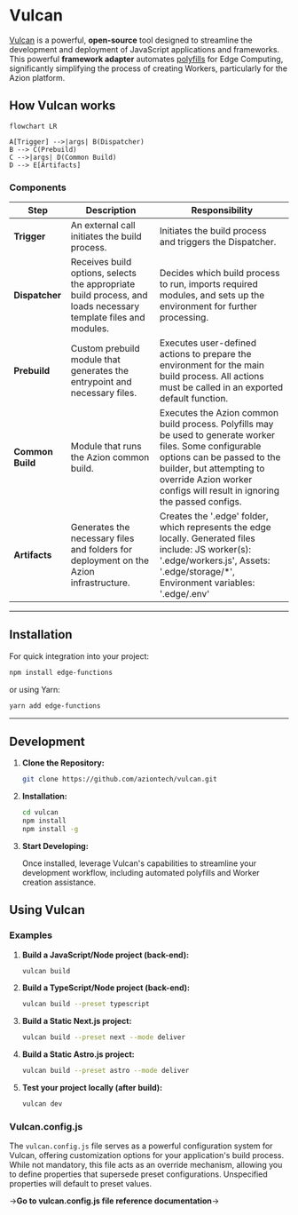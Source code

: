# Vulcan 

[Vulcan](https://github.com/aziontech/vulcan) is a powerful, **open-source** tool designed to streamline the development and deployment of JavaScript applications and frameworks. This powerful **framework adapter** automates [polyfills]() for Edge Computing, significantly simplifying the process of creating Workers, particularly for the Azion platform.

## How Vulcan works

```mermaid
flowchart LR

A[Trigger] -->|args| B(Dispatcher)
B --> C(Prebuild)
C -->|args| D(Common Build)
D --> E[Artifacts]
```

### Components

| Step            | Description                                                                                                  | Responsibility                                                                                                                                                                     |
| -| - | - |
| **Trigger**     | An external call initiates the build process.                                                                 | Initiates the build process and triggers the Dispatcher.                                                                                                                            |
| **Dispatcher**  | Receives build options, selects the appropriate build process, and loads necessary template files and modules. | Decides which build process to run, imports required modules, and sets up the environment for further processing.                                                                  |
| **Prebuild**    | Custom prebuild module that generates the entrypoint and necessary files.                                      | Executes user-defined actions to prepare the environment for the main build process. All actions must be called in an exported default function.                                   |
| **Common Build**| Module that runs the Azion common build.                                                                      | Executes the Azion common build process. Polyfills may be used to generate worker files. Some configurable options can be passed to the builder, but attempting to override Azion worker configs will result in ignoring the passed configs. |
| **Artifacts**   | Generates the necessary files and folders for deployment on the Azion infrastructure.                          | Creates the '.edge' folder, which represents the edge locally. Generated files include: JS worker(s): '.edge/workers.js', Assets: '.edge/storage/*', Environment variables: '.edge/.env'                       |

---

## Installation

For quick integration into your project:

```bash
npm install edge-functions
```

or using Yarn:

```bash
yarn add edge-functions
```

---

## Development

1. **Clone the Repository:**

   ```bash
   git clone https://github.com/aziontech/vulcan.git
   ```

2. **Installation:**

   ```bash
   cd vulcan
   npm install
   npm install -g
   ```

3. **Start Developing:**

   Once installed, leverage Vulcan's capabilities to streamline your development workflow, including automated polyfills and Worker creation assistance.

## Using Vulcan

### Examples

1. **Build a JavaScript/Node project (back-end):**

   ```bash
   vulcan build
   ```

2. **Build a TypeScript/Node project (back-end):**

   ```bash
   vulcan build --preset typescript
   ```

3. **Build a Static Next.js project:**

   ```bash
   vulcan build --preset next --mode deliver
   ```

4. **Build a Static Astro.js project:**

   ```bash
   vulcan build --preset astro --mode deliver
   ```

5. **Test your project locally (after build):**

   ```bash
   vulcan dev
   ```

### Vulcan.config.js

The `vulcan.config.js` file serves as a powerful configuration system for Vulcan, offering customization options for your application's build process. While not mandatory, this file acts as an override mechanism, allowing you to define properties that supersede preset configurations. Unspecified properties will default to preset values.

->**Go to vulcan.config.js file reference documentation**->

